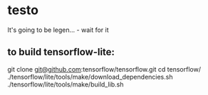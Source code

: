 # testo
It's going to be legen... - wait for it

## to build tensorflow-lite:
git clone git@github.com:tensorflow/tensorflow.git
cd tensorflow/
./tensorflow/lite/tools/make/download_dependencies.sh
./tensorflow/lite/tools/make/build_lib.sh
